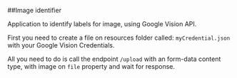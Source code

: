 ##Image identifier


Application to identify labels for image, using Google Vision API.

First you need to create a file on resources folder called: `myCredential.json` with your Google Vision Credentials.

All you need to do is call the endpoint `/upload` with an form-data content type, with image on `file` property and wait for response.